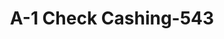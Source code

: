 ---
f_zip-code: 30134
f_state-code: GA
title: A-1 Check Cashing-543
f_phone: 770-942-6400
f_city-only: Douglasville
f_address: 6239 Fairburn Road # B Douglasville
f_location-unique-id: '543'
slug: a-1-check-cashing-543
updated-on: '2024-05-30T13:46:58.046Z'
created-on: '2024-05-30T13:36:59.803Z'
published-on: '2024-05-30T13:54:32.469Z'
f_city-state: cms/city/douglasville-ga.md
f_company: cms/company/a-1-check-cashing.md
f_state: cms/state/georgia.md
layout: '[payday-loan].html'
tags: payday-loan
---